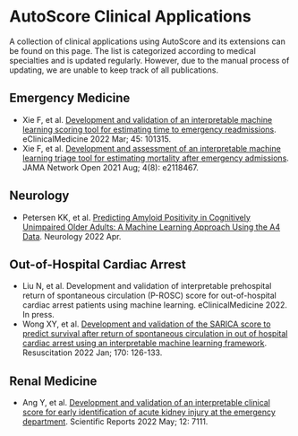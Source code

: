 # AutoScore Clinical Applications

A collection of clinical applications using AutoScore and its extensions can be found on this page. The list is categorized according to medical specialties and is updated regularly. However, due to the manual process of updating, we are unable to keep track of all publications.

## Emergency Medicine
* Xie F, et al. [Development and validation of an interpretable machine learning scoring tool for estimating time to emergency readmissions](https://www.thelancet.com/journals/eclinm/article/PIIS2589-5370(22)00045-1/fulltext). eClinicalMedicine 2022 Mar; 45: 101315.
* Xie F, et al. [Development and assessment of an interpretable machine learning triage tool for estimating mortality after emergency admissions](https://jamanetwork.com/journals/jamanetworkopen/fullarticle/2783549). JAMA Network Open 2021 Aug; 4(8): e2118467.

## Neurology
* Petersen KK, et al. [Predicting Amyloid Positivity in Cognitively Unimpaired Older Adults: A Machine Learning Approach Using the A4 Data](https://n.neurology.org/content/early/2022/04/25/WNL.0000000000200553). Neurology 2022 Apr.

## Out-of-Hospital Cardiac Arrest
* Liu N, et al. Development and validation of interpretable prehospital return of spontaneous circulation (P-ROSC) score for out-of-hospital cardiac arrest patients using machine learning. eClinicalMedicine 2022. In press.
* Wong XY, et al. [Development and validation of the SARICA score to predict survival after return of spontaneous circulation in out of hospital cardiac arrest using an interpretable machine learning framework](https://www.sciencedirect.com/science/article/abs/pii/S0300957221004834). Resuscitation 2022 Jan; 170: 126-133.

## Renal Medicine
* Ang Y, et al. [Development and validation of an interpretable clinical score for early identification of acute kidney injury at the emergency department](https://www.nature.com/articles/s41598-022-11129-4). Scientific Reports 2022 May; 12: 7111.

